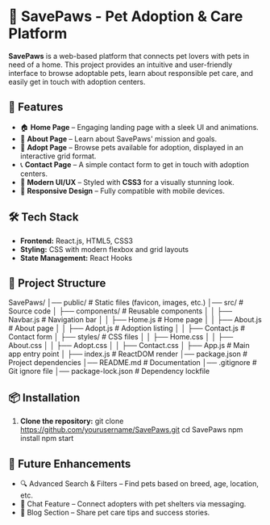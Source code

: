 # 🐾 SavePaws - Pet Adoption & Care Platform

**SavePaws** is a web-based platform that connects pet lovers with pets in need of a home. This project provides an intuitive and user-friendly interface to browse adoptable pets, learn about responsible pet care, and easily get in touch with adoption centers.

## 🚀 Features

- 🏠 **Home Page** – Engaging landing page with a sleek UI and animations.
- 📜 **About Page** – Learn about SavePaws' mission and goals.
- 🐶 **Adopt Page** – Browse pets available for adoption, displayed in an interactive grid format.
- 📞 **Contact Page** – A simple contact form to get in touch with adoption centers.
- 🎨 **Modern UI/UX** – Styled with **CSS3** for a visually stunning look.
- 📱 **Responsive Design** – Fully compatible with mobile devices.

## 🛠️ Tech Stack

- **Frontend:** React.js, HTML5, CSS3
- **Styling:** CSS with modern flexbox and grid layouts
- **State Management:** React Hooks

## 📂 Project Structure

SavePaws/ │── public/ # Static files (favicon, images, etc.) │── src/ # Source code │ ├── components/ # Reusable components │ │ ├── Navbar.js # Navigation bar │ │ ├── Home.js # Home page │ │ ├── About.js # About page │ │ ├── Adopt.js # Adoption listing │ │ ├── Contact.js # Contact form │ ├── styles/ # CSS files │ │ ├── Home.css │ │ ├── About.css │ │ ├── Adopt.css │ │ ├── Contact.css │ ├── App.js # Main app entry point │ ├── index.js # ReactDOM render │── package.json # Project dependencies │── README.md # Documentation │── .gitignore # Git ignore file │── package-lock.json # Dependency lockfile


## 📦 Installation

1. **Clone the repository:**
   git clone https://github.com/yourusername/SavePaws.git
   cd SavePaws
   npm install
   npm start
  
## 📌 Future Enhancements
 - 🔍 Advanced Search & Filters – Find pets based on breed, age, location, etc.
 - 💬 Chat Feature – Connect adopters with pet shelters via messaging.
 - 📝 Blog Section – Share pet care tips and success stories.
